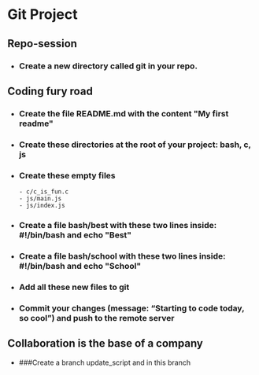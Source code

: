 # Git Project
## Repo-session
- ### Create a new directory called git in your repo.
## Coding fury road
- ### Create the file README.md with the content "My first readme"

- ### Create these directories at the root of your project: bash, c, js
- ### Create these empty files
      - c/c_is_fun.c
      - js/main.js
      - js/index.js
- ### Create a file bash/best with these two lines inside: #!/bin/bash and echo "Best"
- ### Create a file bash/school with these two lines inside: #!/bin/bash and echo "School"
- ### Add all these new files to git
- ### Commit your changes (message: “Starting to code today, so cool”) and push to the remote server
## Collaboration is the base of a company 
- ###Create a branch update_script and in this branch
